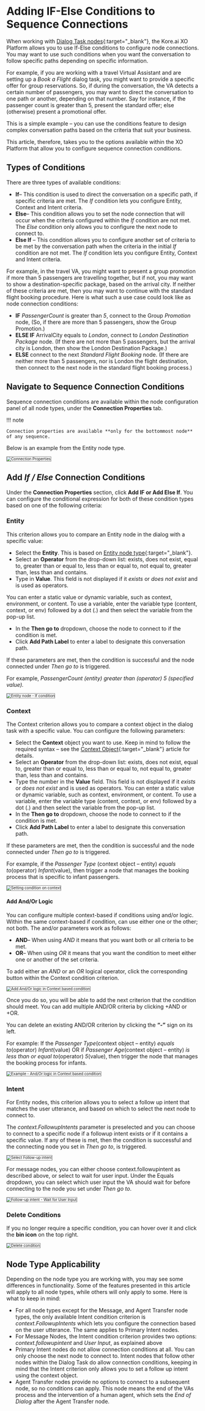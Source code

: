 # Adding IF-Else Conditions to Sequence Connections

When working with [Dialog Task nodes](../../node-types/nodes-transitions){:target="_blank"}, the Kore.ai XO Platform allows you to use If-Else conditions to configure node connections. You may want to use such conditions when you want the conversation to follow specific paths depending on specific information.

For example, if you are working with a travel Virtual Assistant and are setting up a _Book a Flight_ dialog task, you might want to provide a specific offer for group reservations. So, if during the conversation, the VA detects a certain number of passengers, you may want to direct the conversation to one path or another, depending on that number. Say for instance, if the passenger count is greater than 5, present the standard offer; else (otherwise) present a promotional offer.

This is a simple example – you can use the conditions feature to design complex conversation paths based on the criteria that suit your business.

This article, therefore, takes you to the options available within the XO Platform that allow you to configure sequence connection conditions.


## Types of Conditions

There are three types of available conditions:

* **If**– This condition is used to direct the conversation on a specific path, if specific criteria are met. The _If_ condition lets you configure Entity, Context and Intent criteria.
* **Else**– This condition allows you to set the node connection that will occur when the criteria configured within the _If_ condition are not met. The _Else_ condition only allows you to configure the next node to connect to.
* **Else If** – This condition allows you to configure another set of criteria to be met by the conversation path when the criteria in the initial _If_ condition are not met. The _If_ condition lets you configure Entity, Context and Intent criteria.

For example, in the travel VA, you might want to present a group promotion if more than 5 passengers are travelling together, but if not, you may want to show a destination-specific package, based on the arrival city. If neither of these criteria are met, then you may want to continue with the standard flight booking procedure. Here is what such a use case could look like as node connection conditions:

* **IF** _PassengerCount_ is greater than _5_, connect to the Group _Promotion_ node, (So, if there are more than 5 passengers, show the Group Promotion.)
* **ELSE IF** ArrivalCity equals to _London_, connect to _London Destination Package_ node. (If there are not more than 5 passengers, but the arrival city is London, then show the London Destination Package.)
* **ELSE** connect to the next _Standard Flight Booking_ node. (If there are neither more than 5 passengers, nor is London the flight destination, then connect to the next node in the standard flight booking process.)


## Navigate to Sequence Connection Conditions

Sequence connection conditions are available within the node configuration panel of all node types, under the **Connection Properties** tab.

!!! note

    Connection properties are available **only for the bottommost node** of any sequence.

Below is an example from the Entity node type.

<img src="../images/node-conditions-connection-properties.png" alt="Connection Properties" title="Connection Properties" style="border:1px solid gray;zoom:70%;">


## Add _If / Else_ Connection Conditions

Under the **Connection Properties** section, click **Add IF or Add Else If**. You can configure the conditional expression for both of these condition types based on one of the following criteria:


### Entity

This criterion allows you to compare an Entity node in the dialog with a specific value:

* Select the **Entity**. This is based on [Entity node type](../../node-types/working-with-the-entity-node/){:target="_blank"}.
* Select an **Operator** from the drop-down list: exists, does not exist, equal to, greater than or equal to, less than or equal to, not equal to, greater than, less than and contains.
* Type in **Value**. This field is not displayed if it _exists_ or _does not exist_ and is used as operators.  

You can enter a static value or dynamic variable, such as context, environment, or content. To use a variable, enter the variable type (content, context, or env) followed by a dot (.) and then select the variable from the pop-up list.  

* In the **Then go to** dropdown, choose the node to connect to if the condition is met.
* Click **Add Path Label** to enter a label to designate this conversation path.

If these parameters are met, then the condition is successful and the node connected under _Then go to_ is triggered.

For example, _PassengerCount (entity) greater than (operator) 5 (specified value)._

<img src="../images/node-conditions-entity-node-if.png" alt="Entity node - If condition" title="Entity node - If condition" style="border:1px solid gray;zoom:70%;">


### Context

The Context criterion allows you to compare a context object in the dialog task with a specific value. You can configure the following parameters:

* Select the **Context** object you want to use. Keep in mind to follow the required syntax – see the [Context Object](../../../context-object/){:target="_blank"} article for details.
* Select an **Operator** from the drop-down list: exists, does not exist, equal to, greater than or equal to, less than or equal to, not equal to, greater than, less than and contains.
* Type the number in the **Value** field. This field is not displayed if it _exists_ or _does not exist_ and is used as operators. You can enter a static value or dynamic variable, such as context, environment, or content. To use a variable, enter the variable type (content, context, or env) followed by a dot (.) and then select the variable from the pop-up list.
* In the **Then go to** dropdown, choose the node to connect to if the condition is met.
* Click **Add Path Label** to enter a label to designate this conversation path.

If these parameters are met, then the condition is successful and the node connected under _Then go to_ is triggered.

For example, if the _Passenger Type_ (context object – entity) _equals to_(operator) _Infant_(value), then trigger a node that manages the booking process that is specific to infant passengers.

<img src="../images/node-conditions-on-context.png" alt="Setting condition on context" title="Setting condition on context" style="border:1px solid gray;zoom:70%;">


#### Add And/Or Logic

You can configure multiple context-based if conditions using and/or logic. Within the same context-based if condition, can use either one or the other; not both. The and/or parameters work as follows:

* **AND**– When using _AND_ it means that you want both or all criteria to be met.
* **OR**– When using _OR_ it means that you want the condition to meet either one or another of the set criteria.

To add either an _AND_ or an _OR_ logical operator, click the corresponding button within the Context condition criterion.

<img src="../images/node-conditions-on-context-and-or-logic.png" alt="Add And/Or logic in Context based condition" title="Add And/Or logic in Context based condition" style="border:1px solid gray;zoom:70%;">

Once you do so, you will be able to add the next criterion that the condition should meet. You can add multiple AND/OR criteria by clicking +AND or +OR.

You can delete an existing AND/OR criterion by clicking the **“-”** sign on its left.

For example: If the _Passenger Type_(context object – entity) _equals to_(operator) _Infant_(value) OR if _Passenger Age_(context object – entity) _is less than or equal to_(operator) _5_(value), then trigger the node that manages the booking process for infants.

<img src="../images/node-conditions-on-context-and-or-logic-example.png" alt="Example - And/Or logic in Context based condition" title="Example - And/Or logic in Context based condition" style="border:1px solid gray;zoom:70%;">


### Intent

For Entity nodes, this criterion allows you to select a follow up intent that matches the user utterance, and based on which to select the next node to connect to.

The _context.FollowupIntents_ parameter is preselected and you can choose to connect to a specific node if a followup intent exists or if it contains a specific value. If any of these is met, then the condition is successful and the connecting node you set in _Then go to_, is triggered.

<img src="../images/node-conditions-follow-up-intent.png" alt="Select Follow-up intent" title="Select Follow-up intent" style="border:1px solid gray;zoom:70%;">
  

For message nodes, you can either choose context.followupintent as described above, or select to wait for user input. Under the Equals dropdown, you can select which user input the VA should wait for before connecting to the node you set under _Then go to_.

<img src="../images/node-conditions-follow-up-intent-wait-for-user-input.png" alt="Follow-up intent - Wait for User Input" title="Follow-up intent - Wait for User Input" style="border:1px solid gray;zoom:70%;">


### Delete Conditions

If you no longer require a specific condition, you can hover over it and click the **bin icon** on the top right.

<img src="../images/node-conditions-delete-condition.png" alt="Delete condition" title="Delete condition" style="border:1px solid gray;zoom:70%;">


## Node Type Applicability

Depending on the node type you are working with, you may see some differences in functionality. Some of the features presented in this article will apply to all node types, while others will only apply to some. Here is what to keep in mind:

* For all node types except for the Message, and Agent Transfer node types, the only available Intent condition criterion is _context.FollowupIntents_ which lets you configure the connection based on the user utterance. The same applies to Primary Intent nodes.
* For Message Nodes, the Intent condition criterion provides two options: _context.followupintent_ and _User Input_, as explained above
* Primary Intent nodes do not allow connection conditions at all. You can only choose the next node to connect to. Intent nodes that follow other nodes within the Dialog Task do allow connection conditions, keeping in mind that the Intent criterion only allows you to set a follow up intent using the context object.
* Agent Transfer nodes provide no options to connect to a subsequent node, so no conditions can apply. This node means the end of the VAs process and the intervention of a human agent, which sets the _End of Dialog_ after the Agent Transfer node.